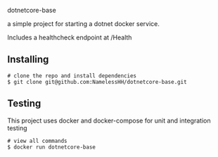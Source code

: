 dotnetcore-base

a simple project for starting a dotnet docker service.

Includes a healthcheck endpoint at /Health


## Installing
```shell
# clone the repo and install dependencies
$ git clone git@github.com:NamelessHH/dotnetcore-base.git
```

## Testing
This project uses docker and docker-compose for unit and integration testing
```shell
# view all commands
$ docker run dotnetcore-base
```